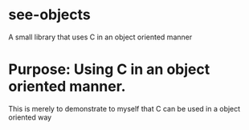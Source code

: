 # see-objects
A small library that uses C in an object oriented manner

# Purpose: Using C in an object oriented manner.
This is merely to demonstrate to myself that C can be used in a object oriented way
